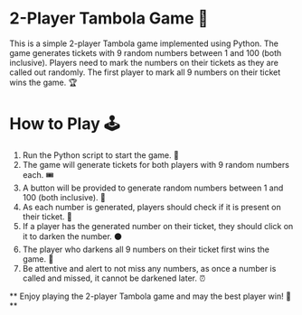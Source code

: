 # 2-Player Tambola Game 🎲
This is a simple 2-player Tambola game implemented using Python. The game generates tickets with 9 random numbers between 1 and 100 (both inclusive). Players need to mark the numbers on their tickets as they are called out randomly. The first player to mark all 9 numbers on their ticket wins the game. 🏆

# How to Play 🕹️
1. Run the Python script to start the game. 🚀 <br>
2. The game will generate tickets for both players with 9 random numbers each. 🎟️<br>
3. A button will be provided to generate random numbers between 1 and 100 (both inclusive). 🎰<br>
4. As each number is generated, players should check if it is present on their ticket. 🧐<br>
5. If a player has the generated number on their ticket, they should click on it to darken the number. ⚫<br>
6. The player who darkens all 9 numbers on their ticket first wins the game. 🎉<br>
7. Be attentive and alert to not miss any numbers, as once a number is called and missed, it cannot be darkened later. ⏰<br>

** Enjoy playing the 2-player Tambola game and may the best player win! 🥳 **<br>
